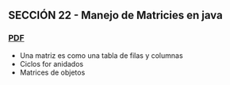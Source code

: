 ## SECCIÓN 22 - Manejo de Matricies en java

### [PDF](./19-01-MatricesJava-parte1-CFJ.pdf)
* Una matriz es como una tabla de filas y columnas
* Ciclos for anidados
* Matrices de objetos